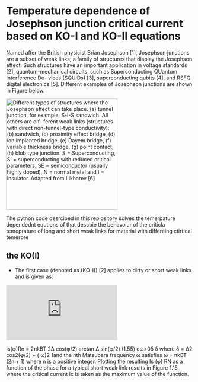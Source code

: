 Temperature dependence of Josephson junction critical current based on KO-I and KO-II equations 
==============

Named after the British physicist Brian Josephson [1], Josephson junctions are a subset of weak links; a family of structures that display the Josephson effect. Such structures have an important application in voltage standards [2], quantum-mechanical circuits, such as Superconducting QUantum Interference De- vices (SQUIDs) [3], superconducting qubits [4], and RSFQ digital electronics [5]. Different examples of Josephson junctions are shown in Figure below.

<img src="https://github.com/abuadan/Temperature-Dependance-of-Josephson-Junctions-based-on-KOI-II-/files/410811/junctions-eps-converted-to.pdf" width="300" title="Different types of structures where the Josephson effect can take place. (a) tunnel junction, for example, S-I-S sandwich. All others are dif- ferent weak links (structures with direct non-tunnel-type conductivity): (b) sandwich, (c) proximity effect bridge, (d) ion implanted bridge, (e) Dayem bridge, (f) variable thickness bridge, (g) point contact, (h) blob type junction. S = Superconducting, S’ = superconducting with reduced critical parameters, SE = semiconductor (usually highly doped), N = normal metal and I = Insulator. Adapted from Likharev [6]">

The python code desrcibed in this repiository solves the temerpature dependednt equtions of that descbie the behavoiur of the criticla temeprature of long and short weak links for material with differeing ctirtical temerpre 

the KO(I)
--------------
- The first case (denoted as (KO-I)) [2] applies to dirty or short weak links and is given as:

![eq1.pdf](https://github.com/abuadan/Temperature-Dependance-of-Josephson-Junctions-based-on-KOI-II-/files/410890/eq1.pdf)

Is(φ)Rn = 2πkBT   2∆ cos(φ/2) arctan ∆ sin(φ/2) (1.55)
eω>0δ δ
where δ =  ∆2 cos2(φ/2) + ( ω)2 1and the nth Matsubara frequency  ω satisfies  ω = πkBT (2n + 1) where n is a positive integer. Plotting the resulting Is (φ) RN as a function of the phase for a typical short weak link results in Figure 1.15, where the critical current Ic is taken as the maximum value of the function.
